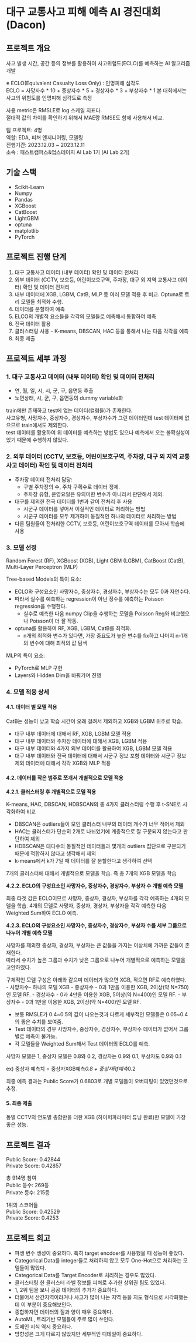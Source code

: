 # 대구 교통사고 피해 예측 AI 경진대회 (Dacon)  
## 프로젝트 개요
사고 발생 시간, 공간 등의 정보를 활용하여 사고위험도(ECLO)를 예측하는 AI 알고리즘 개발  

※ ECLO(Equivalent Casualty Loss Only) : 인명피해 심각도  
ECLO = 사망자수 * 10 + 중상자수 * 5 + 경상자수 * 3 + 부상자수 * 1 본 대회에서는 사고의 위험도를 인명피해 심각도로 측정  

사용 metric은 RMSLE로 log 스케일 지표다.    
절대적 값의 차이를 확인하기 위해서 MAE랑 RMSE도 함께 사용해서 비교. 

팀 프로젝트: 4명   
역할: EDA, 피쳐 엔지니어링, 모델링  
진행기간: 2023.12.03 ~ 2023.12.11  
소속 : 패스트캠퍼스&업스테이지 AI Lab 1기 (AI Lab 2기)  


## 기술 스택
+ Scikit-Learn
+ Numpy
+ Pandas
+ XGBoost
+ CatBoost
+ LightGBM
+ optuna
+ matplotlib
+ PyTorch  


## 프로젝트 진행 단계  
1. 대구 교통사고 데이터 (내부 데이터) 확인 및 데이터 전처리    
2. 외부 데이터 (CCTV, 보호등, 어린이보호구역, 주차장, 대구 외 지역 교통사고 데이터) 확인 및 데이터 전처리  
3. 내부 데이터에 XGB, LGBM, CatB, MLP 등 여러 모델 적용 후 비교. Optuna로 트리 모델들 최적화 수행.  
4. 데이터를 분할하여 예측  
5. ELCO의 개별적 요소들을 각각의 모델들로 예측해서 통합하여 예측  
6. 전국 데이터 활용  
7. 클러스터링 사용 - K-means, DBSCAN, HAC 등을 통해서 나눈 다음 각각을 예측  
8. 최종 제출    

## 프로젝트 세부 과정  
### 1. 대구 교통사고 데이터 (내부 데이터) 확인 및 데이터 전처리  
+ 연, 월, 일, 시, 시, 군, 구, 읍면동 추출  
+ 노면상태, 시, 군, 구, 읍면동의 dummy variable화   

train에만 존재하고 test에 없는 데이터(컬럼들)가 존재한다.  
사고유형, 사망자수, 중상자수, 경상자수, 부상자수가 그런 데이터인데 test 데이터에 없으므로 train에서도 제외한다.  
test 데이터를 활용하여 위 데이터를 예측하는 방법도 있으나 예측에서 오는 불확실성이 있기 때문에 수행하지 않았다.  


### 2. 외부 데이터 (CCTV, 보호등, 어린이보호구역, 주차장, 대구 외 지역 교통사고 데이터) 확인 및 데이터 전처리  

+ 주차장 데이터 전처리 담당:  
    + 구별 주차장의 수, 주차 구획수로 데이터 정제.  
    + 주차장 유형, 운영요일은 유의미한 변수가 아니라서 판단해서 제외.  
+ 대구를 제외한 전국 데이터를 1번과 같이 전처리 후 사용  
    + 시군구 데이터를 넣어서 이질적인 데이터로 처리하는 방법  
    + 시군구 데이터를 모두 제거하여 동질적인 하나의 데이터로 처리하는 방법  
+ 다른 팀원들이 전처리한 CCTV, 보호등, 어린이보호구역 데이터를 모아서 학습에 사용  

### 3. 모델 선정  

Random Forest (RF), XGBoost (XGB), Light GBM (LGBM), CatBoost (CatB), Multi-Layer Perceptron (MLP)

Tree-based Models의 특이 요소:
+ ECLO와 구성요소인 사망자수, 중상자수, 경상자수, 부상자수는 모두 0과 자연수다.  
+ 따라서 실수를 예측하는 regression이 아닌 정수를 예측하는 Poisson regression을 수행한다.
    + 실수로 예측한 다음 numpy Clip을 수행하는 모델을 Poisson Reg와 비교했으나 Poisson이 더 잘 작동.
+ optuna를 활용하여 RF, XGB, LGBM, CatB를 최적화. 
    + n개의 최적화 변수가 있다면, 가장 중요도가 높은 변수를 fix하고 나머지 n-1개의 변수에 대해 최적의 값 탐색

MLP의 특이 요소:  
+ PyTorch로 MLP 구현
+ Layers와 Hidden Dim을 바꿔가며 진행

### 4. 모델 적용 상세  
#### 4.1. 데이터 별 모델 적용  

CatB는 성능이 낮고 학습 시간이 오래 걸려서 제외하고 XGB와 LGBM 위주로 학습.  

+ 대구 내부 데이터에 대해서 RF, XGB, LGBM 모델 적용
+ 대구 내부 데이터와 주차장 데이터에 대해서 XGB, LGBM 적용
+ 대구 내부 데이터와 4가지 외부 데이터를 활용하여 XGB, LGBM 모델 적용
+ 대구 내부 데이터와 전국 데이터에 대해서 시군구 정보 포함 데이터와 시군구 정보 제외 데이터에 대해서 각각 XGB와 MLP 적용  

#### 4.2. 데이터를 작은 범주로 쪼개서 개별적으로 모델 적용 

**4.2.1. 클러스터링 후 개별적으로 모델 적용**  

K-means, HAC, DBSCAN, HDBSCAN의 총 4가지 클러스터링 수행 후 t-SNE로 시각화하여 비교  


+ DBSCAN은 outliers들이 모인 클러스터 내부의 데이터 개수가 너무 적어서 제외  
+ HAC는 클러스터가 단순히 2개로 나뉘었기에 계층적으로 잘 구분되지 않는다고 판단하여 제외  
+ HDBSCAN은 대다수의 동질적인 데이터들과 몇개의 outliers 집단으로 구분되기 때문에 적합하지 않다고 생각해서 제외    
+ k-means에서 k가 7일 때 데이터를 잘 분할한다고 생각하여 선택  

7개의 클러스터에 대해서 개별적으로 모델을 학습. 즉 총 7개의 XGB 모델을 학습


**4.2.2. ECLO의 구성요소인 사망자수, 중상자수, 경상자수, 부상자 수 개별 예측 모델**  

최종 타겟 값은 ECLO이므로 사망자, 중상자, 경상자, 부상자를 각각 예측하는 4개의 모델을 학습.
4개의 모델로 사망자, 중상자, 경상자, 부상자을 각각 예측한 다음 Weighted Sum하여 ECLO 예측.  

**4.2.3. ECLO의 구성요소인 사망자수, 중상자수, 경상자수, 부상자 수를 세부 그룹으로 나누어 개별 예측 모델**  

사망자를 제외한 중상자, 경상자, 부상자는 큰 값들을 가지는 이상치에 가까운 값들이 존재한다.  
따라서 수치가 높은 그룹과 수치가 낮은 그룹으로 나누어 개별적으로 예측하는 모델을 고안하였다.

구체적인 모델 구성은 아래와 같으며 데이터가 많으면 XGB, 적으면 RF로 예측하였다.  
    - 사망자수- 하나의 모델 XGB
    - 중상자수 - 0과 1만을 이용한 XGB, 2이상(약 N=750)인 모델 RF.
    - 경상자수 - 0과 4만을 이용한 XGB, 5이상(약 N=400)인 모델 RF.
    - 부상자수 - 0과 1만을 이용한 XGB, 2이상(약 N=400)인 모델 RF.
    
- 보통 RMSLE가 0.4~0.5의 값이 나오는것과 다르게 세부적인 모델들은 0.05~0.4의 좋은 수치를 보여줌.
- Test 데이터의 경우 사망자수, 중상자수, 경상자수, 부상자수 데이터가 없어서 그룹별로 예측이 불가능.
- 각 모델들을 Weighted Sum해서 Test 데이터의 ECLO를 예측.

사망자 모델은 1, 중상자 모델은 0.8와 0.2, 경상자는 0.9와 0.1, 부상자도 0.9와 0.1

ex) 중상자 예측치 = 중상자XGB예측*0.8 + 중상자Rf예측*0.2

최종 예측 결과는 Public Score가 0.6803로 개별 모델들이 오버피팅이 있었던것으로 추정.  

#### 5. 최종 제출   
동별 CCTV의 연도별 총합만을 더한 XGB (하이퍼파라미터 튜닝 완료)한 모델이 가장 좋은 성능.  


## 프로젝트 결과  
Public Score: 0.42844  
Private Score: 0.42857  

총 914명 참여  
Public 등수: 269등  
Private 등수: 215등  


1위의 스코어들  
Public Score: 0.42529  
Private Score: 0.4253  


## 프로젝트 회고  
+ 파생 변수 생성이 중요하다. 특히 target encdoer를 사용했을 때 성능이 좋았다.  
+ Categorical Data를 integer들로 처리하지 않고 모두 One-Hot으로 처리하는 모델들이 많았다.  
+ Categorical Data를 Target Encoder로 처리하는 경우도 많았다.
+ 클러스터링 한 클러스터 라벨 정보를 피쳐로 추가한 상위권 팀도 있었다.
+ 1, 2위 팀을 보니 공공 데이터의 추가가 중요하다.
+ 더불어서 산간지역이라거나 사고가 많이 나는 지역 등을 지도 형식으로 시각화했는데 이 부분이 중요해보인다.  
+ 종합하자면 데이터의 질과 양이 매우 중요하다.    
+ AutoML, 트리기반 모델들이 주로 많이 쓰인다.  
+ 도메인 지식 역시 중요하다.  
+ 방향성은 크게 다르지 않았지만 세부적인 디테일이 중요하다.  


